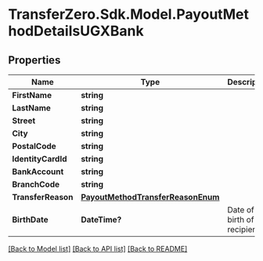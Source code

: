 
# TransferZero.Sdk.Model.PayoutMethodDetailsUGXBank

## Properties

Name | Type | Description | Notes
------------ | ------------- | ------------- | -------------
**FirstName** | **string** |  | 
**LastName** | **string** |  | 
**Street** | **string** |  | 
**City** | **string** |  | 
**PostalCode** | **string** |  | 
**IdentityCardId** | **string** |  | 
**BankAccount** | **string** |  | 
**BranchCode** | **string** |  | 
**TransferReason** | [**PayoutMethodTransferReasonEnum**](PayoutMethodTransferReasonEnum.md) |  | 
**BirthDate** | **DateTime?** | Date of birth of recipient | [optional] 

[[Back to Model list]](../README.md#documentation-for-models)
[[Back to API list]](../README.md#documentation-for-api-endpoints)
[[Back to README]](../README.md)

